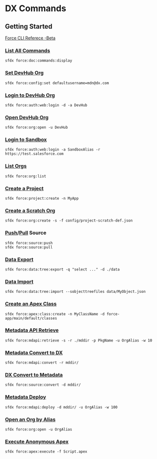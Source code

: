 # DX Commands

## Getting Started

[Force CLI Referece -Beta](https://developer.salesforce.com/docs/atlas.en-us.sfdx_cli_reference.meta/sfdx_cli_reference/cli_reference_force.htm)

### [List All Commands](force_doc_commands_display.md)
```
sfdx force:doc:commands:display
```

### [Set DevHub Org](force_config_set.md)
```
sfdx force:config:set defaultusername=mdn@dx.com
```

### [Login to DevHub Org](force_auth_web_login.md)
```
sfdx force:auth:web:login -d -a DevHub
```

### [Open DevHub Org](force_org_open.md)
```
sfdx force:org:open -u DevHub
```

### [Login to Sandbox](force_auth_web_login.md)
```
sfdx force:auth:web:login -a SandboxAlias -r https://test.salesforce.com
```

### [List Orgs](force_org_list.md)
```
sfdx force:org:list
```

### [Create a Project](force_project_create.md)
```
sfdx force:project:create -n MyApp
```

### [Create a Scratch Org](force_org_create.md)
```
sfdx force:org:create -s -f config/project-scratch-def.json
```

### [Push](force_source_push.md)/[Pull](force_source_pull.md) Source
```
sfdx force:source:push
sfdx force:source:pull
```

### [Data Export](force_data_tree_export.md)
```
sfdx force:data:tree:export -q "select ..." -d ./data
```

### [Data Import](force_data_tree_import.md)
```
sfdx force:data:tree:import --sobjecttreefiles data/MyObject.json
```

### [Create an Apex Class](force_apex_class_create.md)
```
sfdx force:apex:class:create -n MyClassName -d force-app/main/default/classes
```

### [Metadata API Retrieve](force_mdapi_retrieve.md)
```
sfdx force:mdapi:retrieve -s -r ./mddir -p PkgName -u OrgAlias -w 10
```

### [Metadata Convert to DX](force_mdapi_convert.md)
```
sfdx force:mdapi:convert -r mddir/
```

### [DX Convert to Metadata](force_source_convert.md)
```
sfdx force:source:convert -d mddir/
```

### [Metadata Deploy](force_mdapi_deploy.md)
```
sfdx force:mdapi:deploy -d mddir/ -u OrgAlias -w 100
```

### [Open an Org by Alias](force_org_open.md)
```
sfdx force:org:open -u OrgAlias
```

### [Execute Anonymous Apex](force_apex_execute.md)
```
sfdx force:apex:execute -f Script.apex
```

